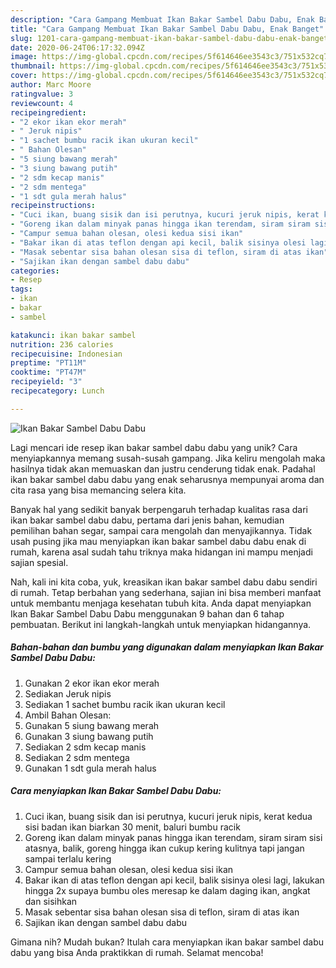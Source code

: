 ```yaml
---
description: "Cara Gampang Membuat Ikan Bakar Sambel Dabu Dabu, Enak Banget"
title: "Cara Gampang Membuat Ikan Bakar Sambel Dabu Dabu, Enak Banget"
slug: 1201-cara-gampang-membuat-ikan-bakar-sambel-dabu-dabu-enak-banget
date: 2020-06-24T06:17:32.094Z
image: https://img-global.cpcdn.com/recipes/5f614646ee3543c3/751x532cq70/ikan-bakar-sambel-dabu-dabu-foto-resep-utama.jpg
thumbnail: https://img-global.cpcdn.com/recipes/5f614646ee3543c3/751x532cq70/ikan-bakar-sambel-dabu-dabu-foto-resep-utama.jpg
cover: https://img-global.cpcdn.com/recipes/5f614646ee3543c3/751x532cq70/ikan-bakar-sambel-dabu-dabu-foto-resep-utama.jpg
author: Marc Moore
ratingvalue: 3
reviewcount: 4
recipeingredient:
- "2 ekor ikan ekor merah"
- " Jeruk nipis"
- "1 sachet bumbu racik ikan ukuran kecil"
- " Bahan Olesan"
- "5 siung bawang merah"
- "3 siung bawang putih"
- "2 sdm kecap manis"
- "2 sdm mentega"
- "1 sdt gula merah halus"
recipeinstructions:
- "Cuci ikan, buang sisik dan isi perutnya, kucuri jeruk nipis, kerat kedua sisi badan ikan biarkan 30 menit, baluri bumbu racik"
- "Goreng ikan dalam minyak panas hingga ikan terendam, siram siram sisi atasnya, balik, goreng hingga ikan cukup kering kulitnya tapi jangan sampai terlalu kering"
- "Campur semua bahan olesan, olesi kedua sisi ikan"
- "Bakar ikan di atas teflon dengan api kecil, balik sisinya olesi lagi, lakukan hingga 2x supaya bumbu oles meresap ke dalam daging ikan, angkat dan sisihkan"
- "Masak sebentar sisa bahan olesan sisa di teflon, siram di atas ikan"
- "Sajikan ikan dengan sambel dabu dabu"
categories:
- Resep
tags:
- ikan
- bakar
- sambel

katakunci: ikan bakar sambel 
nutrition: 236 calories
recipecuisine: Indonesian
preptime: "PT11M"
cooktime: "PT47M"
recipeyield: "3"
recipecategory: Lunch

---
```



![Ikan Bakar Sambel Dabu Dabu](https://img-global.cpcdn.com/recipes/5f614646ee3543c3/751x532cq70/ikan-bakar-sambel-dabu-dabu-foto-resep-utama.jpg)

Lagi mencari ide resep ikan bakar sambel dabu dabu yang unik? Cara menyiapkannya memang susah-susah gampang. Jika keliru mengolah maka hasilnya tidak akan memuaskan dan justru cenderung tidak enak. Padahal ikan bakar sambel dabu dabu yang enak seharusnya mempunyai aroma dan cita rasa yang bisa memancing selera kita.

Banyak hal yang sedikit banyak berpengaruh terhadap kualitas rasa dari ikan bakar sambel dabu dabu, pertama dari jenis bahan, kemudian pemilihan bahan segar, sampai cara mengolah dan menyajikannya. Tidak usah pusing jika mau menyiapkan ikan bakar sambel dabu dabu enak di rumah, karena asal sudah tahu triknya maka hidangan ini mampu menjadi sajian spesial.




Nah, kali ini kita coba, yuk, kreasikan ikan bakar sambel dabu dabu sendiri di rumah. Tetap berbahan yang sederhana, sajian ini bisa memberi manfaat untuk membantu menjaga kesehatan tubuh kita. Anda dapat menyiapkan Ikan Bakar Sambel Dabu Dabu menggunakan 9 bahan dan 6 tahap pembuatan. Berikut ini langkah-langkah untuk menyiapkan hidangannya.

<!--inarticleads1-->

##### Bahan-bahan dan bumbu yang digunakan dalam menyiapkan Ikan Bakar Sambel Dabu Dabu:

1. Gunakan 2 ekor ikan ekor merah
1. Sediakan  Jeruk nipis
1. Sediakan 1 sachet bumbu racik ikan ukuran kecil
1. Ambil  Bahan Olesan:
1. Gunakan 5 siung bawang merah
1. Gunakan 3 siung bawang putih
1. Sediakan 2 sdm kecap manis
1. Sediakan 2 sdm mentega
1. Gunakan 1 sdt gula merah halus




<!--inarticleads2-->

##### Cara menyiapkan Ikan Bakar Sambel Dabu Dabu:

1. Cuci ikan, buang sisik dan isi perutnya, kucuri jeruk nipis, kerat kedua sisi badan ikan biarkan 30 menit, baluri bumbu racik
1. Goreng ikan dalam minyak panas hingga ikan terendam, siram siram sisi atasnya, balik, goreng hingga ikan cukup kering kulitnya tapi jangan sampai terlalu kering
1. Campur semua bahan olesan, olesi kedua sisi ikan
1. Bakar ikan di atas teflon dengan api kecil, balik sisinya olesi lagi, lakukan hingga 2x supaya bumbu oles meresap ke dalam daging ikan, angkat dan sisihkan
1. Masak sebentar sisa bahan olesan sisa di teflon, siram di atas ikan
1. Sajikan ikan dengan sambel dabu dabu




Gimana nih? Mudah bukan? Itulah cara menyiapkan ikan bakar sambel dabu dabu yang bisa Anda praktikkan di rumah. Selamat mencoba!
